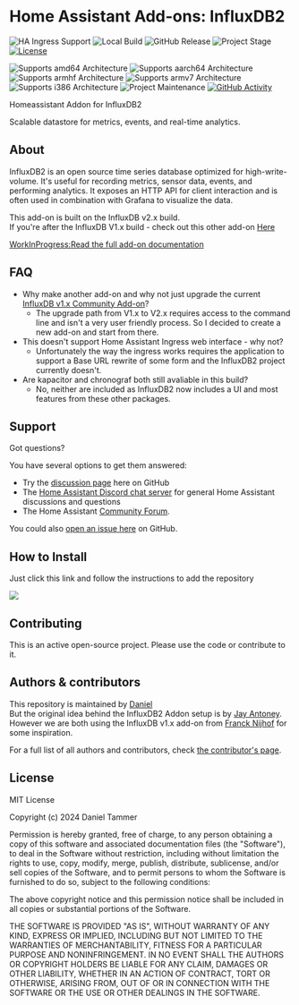 # Home Assistant Add-ons: InfluxDB2

![HA Ingress Support][influxdb2-ingressSupport]
![Local Build][influxdb2-local-build]
![GitHub Release][influxdb2-releases-shield]
![Project Stage][influxdb2-project-stage-shield]
[![License][influxdb2-license-shield]](LICENSE.md)

![Supports amd64 Architecture][influxdb2-amd64-shield]
![Supports aarch64 Architecture][influxdb2-aarch64-shield]
![Supports armhf Architecture][influxdb2-armhf-shield]
![Supports armv7 Architecture][influxdb2-armv7-shield]
![Supports i386 Architecture][influxdb2-i386-shield]
![Project Maintenance][influxdb2-maintenance-shield]
[![GitHub Activity][influxdb2-commits-shield]][commits]

Homeassistant Addon for InfluxDB2

Scalable datastore for metrics, events, and real-time analytics.

## About

InfluxDB2 is an open source time series database optimized for high-write-volume.
It's useful for recording metrics, sensor data, events,
and performing analytics. It exposes an HTTP API for client interaction and is
often used in combination with Grafana to visualize the data.

This add-on is built on the InfluxDB v2.x build. \
If you're after the InfluxDB V1.x build - check out this other add-on [Here][Influxdbv1]

[WorkInProgress:Read the full add-on documentation][docs]

## FAQ

- Why make another add-on and why not just upgrade the current [InfluxDB v1.x Community Add-on][Influxdbv1]?
  - The upgrade path from V1.x to V2.x requires access to the command line and isn't a very user friendly process. So I decided to create a new add-on and start from there.
- This doesn't support Home Assistant Ingress web interface - why not?
  - Unfortunately the way the ingress works requires the application to support a Base URL rewrite of some form and the InfluxDB2 project currently doesn't.
- Are kapacitor and chronograf both still avaliable in this build?
  - No, neither are included as InfluxDB2 now includes a UI and most features from these other packages.

## Support

Got questions?

You have several options to get them answered:

- Try the [discussion page][githubDiscussions] here on GitHub
- The [Home Assistant Discord chat server][discord-ha] for general Home
  Assistant discussions and questions
- The Home Assistant [Community Forum][forum].

You could also [open an issue here][issue] on GitHub.

## How to Install

Just click this link and follow the instructions to add the repository

<a href="https://my.home-assistant.io/redirect/supervisor_add_addon_repository/?repository_url=https%3A%2F%2Fgithub.com%2Fdattel%2Fhomeassistant-influxdb2"><img src="https://my.home-assistant.io/badges/supervisor_addon.svg" target="_blank"></img></a>

## Contributing

This is an active open-source project. Please use the code or contribute to it.

## Authors & contributors

This repository is maintained by [Daniel][dattel] \
But the original idea behind the InfluxDB2 Addon setup is by [Jay Antoney][jantoney]. \
However we are both using the InfluxDB v1.x add-on from [Franck Nijhof][frenck] for some inspiration.

For a full list of all authors and contributors,
check [the contributor's page][contributors].

## License

MIT License

Copyright (c) 2024 Daniel Tammer

Permission is hereby granted, free of charge, to any person obtaining a copy
of this software and associated documentation files (the "Software"), to deal
in the Software without restriction, including without limitation the rights
to use, copy, modify, merge, publish, distribute, sublicense, and/or sell
copies of the Software, and to permit persons to whom the Software is
furnished to do so, subject to the following conditions:

The above copyright notice and this permission notice shall be included in all
copies or substantial portions of the Software.

THE SOFTWARE IS PROVIDED "AS IS", WITHOUT WARRANTY OF ANY KIND, EXPRESS OR
IMPLIED, INCLUDING BUT NOT LIMITED TO THE WARRANTIES OF MERCHANTABILITY,
FITNESS FOR A PARTICULAR PURPOSE AND NONINFRINGEMENT. IN NO EVENT SHALL THE
AUTHORS OR COPYRIGHT HOLDERS BE LIABLE FOR ANY CLAIM, DAMAGES OR OTHER
LIABILITY, WHETHER IN AN ACTION OF CONTRACT, TORT OR OTHERWISE, ARISING FROM,
OUT OF OR IN CONNECTION WITH THE SOFTWARE OR THE USE OR OTHER DEALINGS IN THE
SOFTWARE.

[Influxdbv1]: https://github.com/hassio-addons/addon-influxdb
[dattel]: https://github.com/dattel
[jantoney]: https://github.com/jantoney
[frenck]: https://github.com/frenck
[contributors]: https://github.com/Dattel/homeassistant-influxdb2/graphs/contributors
[docs]: https://github.com/Dattel/homeassistant-influxdb2/blob/main/influxdb2/DOCS.md
[issue]: https://github.com/Dattel/homeassistant-influxdb2/issues
[githubDiscussions]: https://github.com/hassio-addons/addon-influxdb/discussions
[discord-ha]: https://discord.com/invite/home-assistant
[forum]: https://community.home-assistant.io/
[influxdb2-local-build]: https://img.shields.io/badge/Home%20Assistant%20--%20local%20build-YES-orange.svg
[influxdb2-ingressSupport]: https://img.shields.io/badge/Home%20Assistant%20--%20ingress%20support-NO-red
[influxdb2-aarch64-shield]: https://img.shields.io/badge/aarch64-untested-orange.svg
[influxdb2-amd64-shield]: https://img.shields.io/badge/amd64-yes-green.svg
[influxdb2-armhf-shield]: https://img.shields.io/badge/armhf-yes-green.svg
[influxdb2-armv7-shield]: https://img.shields.io/badge/armv7-yes-green.svg
[influxdb2-i386-shield]: https://img.shields.io/badge/i386-no-red.svg
[influxdb2-releases-shield]: https://img.shields.io/github/v/release/Dattel/homeassistant-influxdb2.svg
[influxdb2-commits-shield]: https://img.shields.io/github/commit-activity/y/Dattel/homeassistant-influxdb2.svg
[influxdb2-maintenance-shield]: https://img.shields.io/maintenance/yes/2024.svg
[influxdb2-project-stage-shield]: https://img.shields.io/badge/project%20stage-Early%20stage-yellow.svg
[influxdb2-license-shield]: https://img.shields.io/github/license/Jays-Home-Assistant-Add-ons/j-addon-influxdb2.svg
[commits]: https://github.com/Dattel/homeassistant-influxdb2/commits/main
